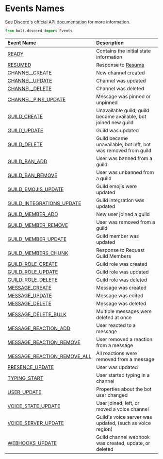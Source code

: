 # Events Names

See [Discord's official API documentation](https://discordapp.com/developers/docs/topics/gateway#connecting-and-resuming) for more information.

```python
from bolt.discord import Events
```

| Event Name | Description |
| :--- | :--- |
|  [READY](https://discordapp.com/developers/docs/topics/gateway#ready) | Contains the initial state information |
|  [RESUMED](https://discordapp.com/developers/docs/topics/gateway#resumed) | Response to [Resume](https://discordapp.com/developers/docs/topics/gateway#resume) |
|  [CHANNEL\_CREATE](https://discordapp.com/developers/docs/topics/gateway#channel-create) | New channel created |
|  [CHANNEL\_UPDATE](https://discordapp.com/developers/docs/topics/gateway#channel-update) | Channel was updated |
|  [CHANNEL\_DELETE](https://discordapp.com/developers/docs/topics/gateway#channel-delete) | Channel was deleted |
|  [CHANNEL\_PINS\_UPDATE](https://discordapp.com/developers/docs/topics/gateway#channel-pins-update) | Message was pinned or unpinned |
|  [GUILD\_CREATE](https://discordapp.com/developers/docs/topics/gateway#guild-create) | Unavailable guild, guild became available, bot joined new guild |
|  [GUILD\_UPDATE](https://discordapp.com/developers/docs/topics/gateway#guild-update) | Guild was updated |
|  [GUILD\_DELETE](https://discordapp.com/developers/docs/topics/gateway#guild-delete) | Guild became unavailable, bot left, bot was removed from guild |
|  [GUILD\_BAN\_ADD](https://discordapp.com/developers/docs/topics/gateway#guild-ban-add) | User was banned from a guild |
|  [GUILD\_BAN\_REMOVE](https://discordapp.com/developers/docs/topics/gateway#guild-ban-remove) | User was unbanned from a guild |
|  [GUILD\_EMOJIS\_UPDATE](https://discordapp.com/developers/docs/topics/gateway#guild-emojis-update) | Guild emojis were updated |
|  [GUILD\_INTEGRATIONS\_UPDATE](https://discordapp.com/developers/docs/topics/gateway#guild-integrations-update) | Guild integration was updated |
|  [GUILD\_MEMBER\_ADD](https://discordapp.com/developers/docs/topics/gateway#guild-member-add) | New user joined a guild |
|  [GUILD\_MEMBER\_REMOVE](https://discordapp.com/developers/docs/topics/gateway#guild-member-remove) | User was removed from a guild |
|  [GUILD\_MEMBER\_UPDATE](https://discordapp.com/developers/docs/topics/gateway#guild-member-update) | Guild member was updated |
|  [GUILD\_MEMBERS\_CHUNK](https://discordapp.com/developers/docs/topics/gateway#guild-members-chunk) | Response to Request Guild Members |
|  [GUILD\_ROLE\_CREATE](https://discordapp.com/developers/docs/topics/gateway#guild-role-create) | Guild role was created |
|  [GUILD\_ROLE\_UPDATE](https://discordapp.com/developers/docs/topics/gateway#guild-role-update) | Guild role was updated |
|  [GUILD\_ROLE\_DELETE](https://discordapp.com/developers/docs/topics/gateway#guild-role-delete) | Guild role was deleted |
|  [MESSAGE\_CREATE](https://discordapp.com/developers/docs/topics/gateway#message-create) | Message was created |
|  [MESSAGE\_UPDATE](https://discordapp.com/developers/docs/topics/gateway#message-update) | Message was edited |
|  [MESSAGE\_DELETE](https://discordapp.com/developers/docs/topics/gateway#message-delete) | Message was deleted |
|  [MESSAGE\_DELETE\_BULK](https://discordapp.com/developers/docs/topics/gateway#message-delete-bulk) | Multiple messages were deleted at once |
|  [MESSAGE\_REACTION\_ADD](https://discordapp.com/developers/docs/topics/gateway#message-reaction-add) | User reacted to a message |
|  [MESSAGE\_REACTION\_REMOVE](https://discordapp.com/developers/docs/topics/gateway#message-reaction-remove) | User removed a reaction from a message |
|  [MESSAGE\_REACTION\_REMOVE\_ALL](https://discordapp.com/developers/docs/topics/gateway#message-reaction-remove-all) | All reactions were removed from a message |
|  [PRESENCE\_UPDATE](https://discordapp.com/developers/docs/topics/gateway#presence-update) | User was updated |
|  [TYPING\_START](https://discordapp.com/developers/docs/topics/gateway#typing-start) | User started typing in a channel |
|  [USER\_UPDATE](https://discordapp.com/developers/docs/topics/gateway#user-update) | Properties about the bot user changed |
|  [VOICE\_STATE\_UPDATE](https://discordapp.com/developers/docs/topics/gateway#voice-state-update) | User joined, left, or moved a voice channel |
|  [VOICE\_SERVER\_UPDATE](https://discordapp.com/developers/docs/topics/gateway#voice-server-update) | Guild's voice server was updated, \(such as voice region\) |
|  [WEBHOOKS\_UPDATE](https://discordapp.com/developers/docs/topics/gateway#webhooks-update) | Guild channel webhook was created, update, or deleted |

